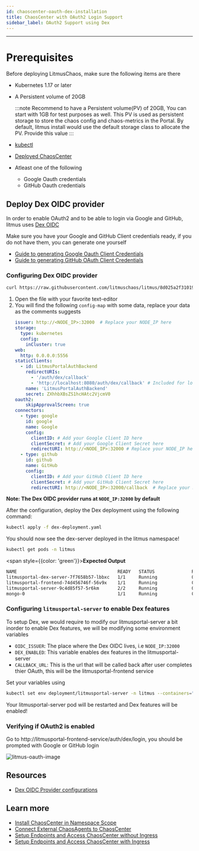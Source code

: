```yaml
---
id: chaoscenter-oauth-dex-installation
title: ChaosCenter with OAuth2 Login Support
sidebar_label: OAuth2 Support using Dex
---
```


---

# Prerequisites

Before deploying LitmusChaos, make sure the following items are there

- Kubernetes 1.17 or later

- A Persistent volume of 20GB

  :::note
  Recommend to have a Persistent volume(PV) of 20GB, You can start with 1GB for test purposes as well. This PV is used as persistent storage to store the chaos config and chaos-metrics in the Portal. By default, litmus install would use the default storage class to allocate the PV. Provide this value
  :::

- [kubectl](https://kubernetes.io/docs/tasks/tools/#kubectl)

- [Deployed ChaosCenter](../getting-started/installation.md)

- Atleast one of the following
    - Google Oauth credentials
    - GitHub Oauth credentials

## Deploy Dex OIDC provider

In order to enable OAuth2 and to be able to login via Google and GitHub, litmus uses [Dex OIDC](https://dexidp.io/)

Make sure you have your Google and GitHub Client credentials ready, if you do not have them, you can generate one yourself

- [Guide to generating Google Oauth Client Credentials](https://support.google.com/cloud/answer/6158849?hl=en#zippy=)
- [Guide to generating GitHub OAuth Client Credentials](https://docs.github.com/en/developers/apps/building-oauth-apps/creating-an-oauth-app)


### Configuring Dex OIDC provider


```bash
curl https://raw.githubusercontent.com/litmuschaos/litmus/8d025a2f3101990a1acc002612fbe7281dcbfb4d/litmus-portal/dex-server/dex-deployment.yaml --output dex-deployment.yaml
```

1. Open the file with your favorite text-editor
2. You will find the following `config-map` with some data, replace your data as the comments suggests
    ```yaml
    issuer: http://<NODE_IP>:32000  # Replace your NODE_IP here
    storage:
      type: kubernetes
      config:
        inCluster: true
    web:
      http: 0.0.0.0:5556
    staticClients:
      - id: LitmusPortalAuthBackend
        redirectURIs:
          - '/auth/dex/callback'
          - 'http://localhost:8080/auth/dex/callback' # Included for local testing purposes
        name: 'LitmusPortalAuthBackend'
        secret: ZXhhbXBsZS1hcHAtc2VjcmV0
    oauth2:
        skipApprovalScreen: true
    connectors:
      - type: google
        id: google
        name: Google
        config:
          clientID: # Add your Google Client ID here
          clientSecret: # Add your Google Client Secret here
          redirectURI: http://<NODE_IP>:32000 # Replace your NODE_IP here
      - type: github
        id: github
        name: GitHub
        config:
          clientID: # Add your GitHub Client ID here
          clientSecret: # Add your GitHub Client Secret here
          redirectURI: http://<NODE_IP>:32000/callback  # Replace your NODE_IP here
    ```

**Note: The Dex OIDC provider runs at `NODE_IP:32000` by default**

After the configuration, deploy the Dex deployment using the following command:

```bash
kubectl apply -f dex-deployment.yaml
```

You should now see the dex-server deployed in the litmus namespace!

```bash
kubectl get pods -n litmus
```

<span style={{color: 'green'}}><b>Expected Output</b></span>

```bash
NAME                                      READY   STATUS              RESTARTS   AGE
litmusportal-dex-server-7f7658b57-lbbxc   1/1     Running             0          107s
litmusportal-frontend-74d456746f-56v9x    1/1     Running             0          5m57s
litmusportal-server-9c4d85f57-5r6km       2/2     Running             0          5m57s
mongo-0                                   1/1     Running             0          5m57s
```


### Configuring `litmusportal-server` to enable Dex features

To setup Dex, we would require to modify our litmusportal-server a bit inorder to enable Dex features, we will be modifying some environment variables

- `OIDC_ISSUER`: The place where the Dex OIDC lives, i.e `NODE_IP:32000`
- `DEX_ENABLED`: This variable enables dex features in the litmusportal-server
- `CALLBACK_URL`: This is the url that will be called back after user completes thier OAuth, this will be the litmusportal-frontend service

Set your variables using 

```bash
kubectl set env deployment/litmusportal-server -n litmus --containers="auth-server" DEX_SERVER="true", OIDC_ISSUER=<REPLACE_NODE_IP>:32000, CALLBACK_URL=<REPLACE_litmusportal_frontend_Service>
```
Your litmusportal-server pod will be restarted and Dex features will be enabled!

### Verifying if OAuth2 is enabled

Go to http://litmusportal-frontend-service/auth/dex/login, you should be prompted with Google or GitHub login

![litmus-oauth-image](https://user-images.githubusercontent.com/31009634/135559389-c8cdf53c-76cf-4f9d-acaa-99014540f9cf.png)



## Resources

- [Dex OIDC Provider configurations](https://dexidp.io/docs/)

## Learn more

- [Install ChaosCenter in Namespace Scope](../user-guides/chaoscenter-namespace-scope-installation.md)
- [Connect External ChaosAgents to ChaosCenter](../user-guides/chaosagents-installation.md)
- [Setup Endpoints and Access ChaosCenter without Ingress](../user-guides/setup-without-ingress.md)
- [Setup Endpoints and Access ChaosCenter with Ingress](../user-guides/setup-with-ingress.md)

